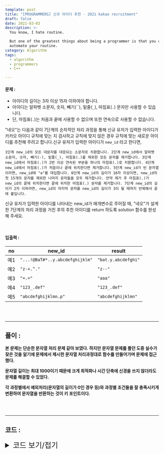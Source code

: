 ```yaml
---
template: post
title: "[PROGRAMMERS] 신규 아이디 추천 - 2021 kakao recruitment"
draft: false
date: 2021-03-03
description: >-
  You know, I hate routine.

  But one of the greatest things about being a programmer is that you can
  automate your routine.
category: Algorithm
tags:
  - algorithm
  - programmers
  - C++

---
```




#### 문제 : 

- 아이디의 길이는 3자 이상 15자 이하여야 합니다.
- 아이디는 알파벳 소문자, 숫자, 빼기(``), 밑줄(`_`), 마침표(`.`) 문자만 사용할 수 있습니다.
- 단, 마침표(`.`)는 처음과 끝에 사용할 수 없으며 또한 연속으로 사용할 수 없습니다.

"네오"는 다음과 같이 7단계의 순차적인 처리 과정을 통해 신규 유저가 입력한 아이디가 카카오 아이디 규칙에 맞는 지 검사하고 규칙에 맞지 않은 경우 규칙에 맞는 새로운 아이디를 추천해 주려고 합니다.신규 유저가 입력한 아이디가 `new_id` 라고 한다면,

```
1단계 new_id의 모든 대문자를 대응되는 소문자로 치환합니다. 2단계 new_id에서 알파벳 소문자, 숫자, 빼기(-), 밑줄(_), 마침표(.)를 제외한 모든 문자를 제거합니다. 3단계 new_id에서 마침표(.)가 2번 이상 연속된 부분을 하나의 마침표(.)로 치환합니다. 4단계 new_id에서 마침표(.)가 처음이나 끝에 위치한다면 제거합니다. 5단계 new_id가 빈 문자열이라면, new_id에 "a"를 대입합니다. 6단계 new_id의 길이가 16자 이상이면, new_id의 첫 15개의 문자를 제외한 나머지 문자들을 모두 제거합니다. 만약 제거 후 마침표(.)가 new_id의 끝에 위치한다면 끝에 위치한 마침표(.) 문자를 제거합니다. 7단계 new_id의 길이가 2자 이하라면, new_id의 마지막 문자를 new_id의 길이가 3이 될 때까지 반복해서 끝에 붙입니다.
```

신규 유저가 입력한 아이디를 나타내는 new_id가 매개변수로 주어질 때, "네오"가 설계한 7단계의 처리 과정을 거친 후의 추천 아이디를 return 하도록 solution 함수를 완성해 주세요.

<br/>

#### 입출력 : 

| no   | new_id                          | result              |
| ---- | ------------------------------- | ------------------- |
| 예1  | `"...!@BaT#*..y.abcdefghijklm"` | `"bat.y.abcdefghi"` |
| 예2  | `"z-+.^."`                      | `"z--"`             |
| 예3  | `"=.="`                         | `"aaa"`             |
| 예4  | `"123_.def"`                    | `"123_.def"`        |
| 예5  | `"abcdefghijklmn.p"`            | `"abcdefghijklmn"`  |

<br/>

<br/>

___

## 풀이 :

**본 문제는 단순한 문자열 처리 문제 같아 보였다. 하지만 문자열 문제를 풀던 도중 실수가 잦은 것을 알기에 문제에서 제시한 문자열 처리과정대로 함수를 만들어가며 문제에 접근했다.**

**문자열 길이는 최대 1000이기 때문에 크게 최적화나 시간 단축에 신경을 쓰지 않더라도 문제를 해결할 수 있었다.**

**각 과정별에서 예외처리(문자열의 길이가 0인 경우 등)와 과정별 조건들을 잘 충족시키게 변환하여 문자열을 반환하는 것이 키 포인트이다.**

<br/>

<br/>

---

## 코드 :

<details>
<summary style="cursor:pointer; font-size:1.5rem">
	코드 보기/접기
</summary>

```c++
#include <string>
#include <vector>

using namespace std;

string firstStage(string str) {
    int size = str.length(), gap = 'A' - 'a';
    for (int k = 0; k < size; k++)
        if ('A' <= str[k] && str[k] <= 'Z')
            str[k] -= gap;
    return str;
}

string secondStage(string str) {
    string nextstr = "";
    int size = str.length();
    for (int k = 0; k < size; k++) {
        char cmp = str[k];
        if (('a' <= cmp && cmp <= 'z') || ('0' <= cmp && cmp <= '9') || cmp == '-' || cmp == '_' || cmp == '.')
            nextstr += cmp;
    }
    return nextstr;
}

string thirdStage(string str) {
    string nextstr = "";
    int size = str.length(), j;

    for (int k = 0; k < size; k++) {
        nextstr += str[k];
        if (str[k] == '.') {
            for (j = k + 1; j < size; j++)
                if (str[j] != '.') {
                    nextstr += str[j];
                    break;
                }
            k = j;
        }
    }
    return nextstr;
}

string forthfifthStage(string str) {
    string nextstr = "";
    int size = str.length();
    if (str != "" && str[0] != '.') nextstr += str[0];
    for (int k = 1; k < size - 1; k++)
        nextstr += str[k];
    if (str != "" && str[size - 1] != '.') nextstr += str[size - 1];
    if (nextstr == "") nextstr += 'a';
    return nextstr;
}

string sixthStage(string str) {
    if (str.length() >= 16) str = str.substr(0, 15);
    if (str[14] == '.') return str.substr(0, 14);
    return str;
}

string seventhStage(string str) {
    char finch = str[str.length() - 1];
    while (str.length() < 3)
        str += finch;
    return str;
}

string solution(string new_id) {
    string input = new_id;
    input = firstStage(input);
    input = secondStage(input);
    input = thirdStage(input);
    input = forthfifthStage(input);
    input = sixthStage(input);
    input = seventhStage(input);
    return input;
}
```

</details>
<br/>

<br/>

